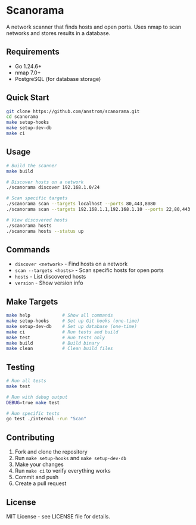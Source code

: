# Scanorama

A network scanner that finds hosts and open ports. Uses nmap to scan networks and stores results in a database.

## Requirements

- Go 1.24.6+
- nmap 7.0+
- PostgreSQL (for database storage)

## Quick Start

```bash
git clone https://github.com/anstrom/scanorama.git
cd scanorama
make setup-hooks
make setup-dev-db
make ci
```

## Usage

```bash
# Build the scanner
make build

# Discover hosts on a network
./scanorama discover 192.168.1.0/24

# Scan specific targets
./scanorama scan --targets localhost --ports 80,443,8080
./scanorama scan --targets 192.168.1.1,192.168.1.10 --ports 22,80,443

# View discovered hosts
./scanorama hosts
./scanorama hosts --status up
```

## Commands

- `discover <network>` - Find hosts on a network
- `scan --targets <hosts>` - Scan specific hosts for open ports
- `hosts` - List discovered hosts
- `version` - Show version info

## Make Targets

```bash
make help            # Show all commands
make setup-hooks     # Set up Git hooks (one-time)
make setup-dev-db    # Set up database (one-time)
make ci              # Run tests and build
make test            # Run tests only
make build           # Build binary
make clean           # Clean build files
```

## Testing

```bash
# Run all tests
make test

# Run with debug output
DEBUG=true make test

# Run specific tests
go test ./internal -run "Scan"
```

## Contributing

1. Fork and clone the repository
2. Run `make setup-hooks` and `make setup-dev-db`
3. Make your changes
4. Run `make ci` to verify everything works
5. Commit and push
6. Create a pull request

## License

MIT License - see LICENSE file for details.